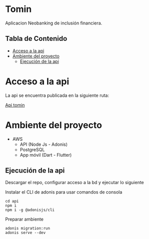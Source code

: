 # Tomin <!-- omit in toc -->

Aplicacion Neobanking de inclusión financiera.

## Tabla de Contenido<!-- omit in toc -->
- [Acceso a la api](#acceso-a-la-api)
- [Ambiente del proyecto](#ambiente-del-proyecto)
  - [Ejecución de la api](#ejecuci%c3%b3n-de-la-api)

# Acceso a la api
La api se encuentra publicada en la siguiente ruta:

[Api tomin](http://tomin-env-2.eba-dymffph5.us-west-2.elasticbeanstalk.com/)

# Ambiente del proyecto

* AWS
  * API (Node Js - Adonis)
  * PostgreSQL
  * App móvil (Dart - Flutter)

## Ejecución de la api

Descargar el repo, configurar acceso a la bd y ejecutar lo siguiente

Instalar el CLI de adonis para usar comandos de consola
```shell
cd api
npm i
npm i -g @adonisjs/cli
```

Preparar ambiente
```shell
adonis migration:run
adonis serve --dev
```
